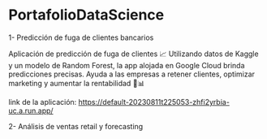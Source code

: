# PortafolioDataScience

1- Predicción de fuga de clientes bancarios

Aplicación de predicción de fuga de clientes 📈 Utilizando datos de Kaggle y un modelo de Random Forest, la app alojada en Google Cloud brinda predicciones precisas. Ayuda a las empresas a retener clientes, optimizar marketing y aumentar la rentabilidad 💼📊

link de la aplicación: https://default-20230811t225053-zhfi2yrbia-uc.a.run.app/

2- Análisis de ventas retail y forecasting
